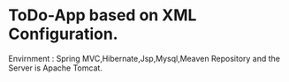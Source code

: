 # ToDo-App based on XML Configuration.
Envirnment : Spring MVC,Hibernate,Jsp,Mysql,Meaven Repository and the Server is Apache Tomcat.
